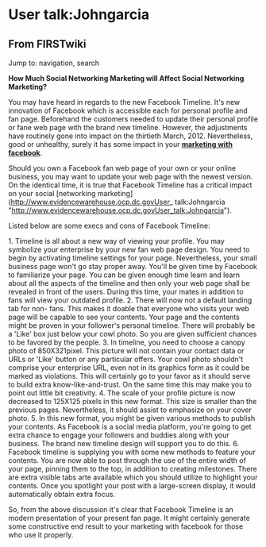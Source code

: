 # User talk:Johngarcia

## From FIRSTwiki

Jump to: navigation, search

**How Much Social Networking Marketing will Affect Social Networking Marketing?**

You may have heard in regards to the new Facebook Timeline. It's new innovation of Facebook which is accessible each for personal profile and fan page. Beforehand the customers needed to update their personal profile or fane web page with the brand new timeline. However, the adjustments have routinely gone into impact on the thirtieth March, 2012\. Nevertheless, good or unhealthy, surely it has some impact in your [**marketing with facebook**](http://www.socialadgigs.com/ "http://www.socialadgigs.com/").

Should you own a Facebook fan web page of your own or your online business, you may want to update your web page with the newest version. On the identical time, it is true that Facebook Timeline has a critical impact on your social [networking marketing](http://www.evidencewarehouse.ocp.dc.govUser_
talk:Johngarcia "http://www.evidencewarehouse.ocp.dc.govUser_talk:Johngarcia").

Listed below are some execs and cons of Facebook Timeline:

1\. Timeline is all about a new way of viewing your profile. You may symbolize your enterprise by your new fan web page design. You need to begin by activating timeline settings for your page. Nevertheless, your small business page won't go stay proper away. You'll be given time by Facebook to familiarize your page. You can be given enough time learn and learn about all the aspects of the timeline and then only your web page shall be revealed in front of the users. During this time, your mates in addition to fans will view your outdated profile. 2\. There will now not a default landing tab for non- fans. This makes it doable that everyone who visits your web page will be capable to see your contents. Your page and the contents might be proven in your follower's personal timeline. There will probably be a 'Like' box just below your cowl photo. So you are given sufficient chances to be favored by the people. 3\. In timeline, you need to choose a canopy photo of 850X321pixel. This picture will not contain your contact data or URLs or 'Like' button or any particular offers. Your cowl photo shouldn't comprise your enterprise URL, even not in its graphics form as it could be marked as violations. This will certainly go to your favor as it should serve to build extra know-like-and-trust. On the same time this may make you to point out little bit creativity. 4\. The scale of your profile picture is now decreased to 125X125 pixels in this new format. This size is smaller than the previous pages. Nevertheless, it should assist to emphasize on your cover photo. 5\. In this new format, you might be given various methods to publish your contents. As Facebook is a social media platform, you're going to get extra chance to engage your followers and buddies along with your business. The brand new timeline design will support you to do this. 6\. Facebook timeline is supplying you with some new methods to feature your contents. You are now able to post through the use of the entire width of your page, pinning them to the top, in addition to creating milestones. There are extra visible tabs arte available which you should utilize to highlight your contents. Once you spotlight your post with a large-screen display, it would automatically obtain extra focus.

So, from the above discussion it's clear that Facebook Timeline is an modern presentation of your present fan page. It might certainly generate some constructive end result to your marketing with facebook for those who use it properly.
